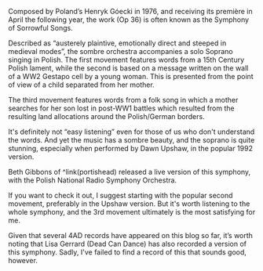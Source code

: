 Composed by Poland’s Henryk Góecki in 1976, and receiving its première in April the following year, the work (Op 36) is often known as the Symphony of Sorrowful Songs.

Described as “austerely plaintive, emotionally direct and steeped in medieval modes”, the sombre orchestra accompanies a solo Soprano singing in Polish. The first movement features words from a 15th Century Polish lament, while the second is based on a message written on the wall of a WW2 Gestapo cell by a young woman.  This is presented from the point of view of a child separated from her mother.

The third movement features words from a folk song in which a mother searches for her son lost in post-WW1 battles which resulted from the resulting land allocations around the Polish/German borders.

It's definitely not “easy listening” even for those of us who don't understand the words.  And yet the music has a sombre beauty, and the soprano is quite stunning, especially when performed by Dawn Upshaw, in the popular 1992 version. 

Beth Gibbons of ^link(portishead) released a live version of this symphony, with the Polish National Radio Symphony Orchestra.

If you want to check it out, I suggest starting with the popular second movement, preferably in the Upshaw version. But it's worth listening to the whole symphony, and the 3rd movement ultimately is the most satisfying for me.

Given that several 4AD records have appeared on this blog so far, it’s worth noting that Lisa Gerrard (Dead Can Dance) has also recorded a version of this symphony. Sadly, I've failed to find a record of this that sounds good, however.
